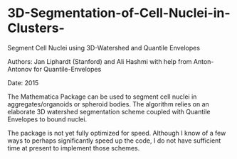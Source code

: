 # 3D-Segmentation-of-Cell-Nuclei-in-Clusters-
Segment Cell Nuclei using 3D-Watershed and Quantile Envelopes 

Authors: Jan Liphardt (Stanford) and Ali Hashmi with help from Anton-Antonov for Quantile-Envelopes

Date: 2015

The Mathematica Package can be used to segment cell nuclei in aggregates/organoids or spheroid bodies. The algorithm relies on an elaborate 3D watershed segmentation scheme coupled with Quantile Envelopes to bound nuclei.

The package is not yet fully optimized for speed. Although I know of a few ways to perhaps significantly speed up the code, I do not have sufficient time at present to implement those schemes.
